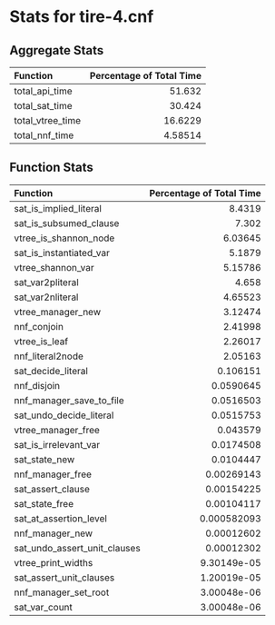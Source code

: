 # Stats for tire-4.cnf

## Aggregate Stats
| Function         |   Percentage of Total Time |
|:-----------------|---------------------------:|
| total_api_time   |                   51.632   |
| total_sat_time   |                   30.424   |
| total_vtree_time |                   16.6229  |
| total_nnf_time   |                    4.58514 |

## Function Stats
| Function                     |   Percentage of Total Time |
|:-----------------------------|---------------------------:|
| sat_is_implied_literal       |                8.4319      |
| sat_is_subsumed_clause       |                7.302       |
| vtree_is_shannon_node        |                6.03645     |
| sat_is_instantiated_var      |                5.1879      |
| vtree_shannon_var            |                5.15786     |
| sat_var2pliteral             |                4.658       |
| sat_var2nliteral             |                4.65523     |
| vtree_manager_new            |                3.12474     |
| nnf_conjoin                  |                2.41998     |
| vtree_is_leaf                |                2.26017     |
| nnf_literal2node             |                2.05163     |
| sat_decide_literal           |                0.106151    |
| nnf_disjoin                  |                0.0590645   |
| nnf_manager_save_to_file     |                0.0516503   |
| sat_undo_decide_literal      |                0.0515753   |
| vtree_manager_free           |                0.043579    |
| sat_is_irrelevant_var        |                0.0174508   |
| sat_state_new                |                0.0104447   |
| nnf_manager_free             |                0.00269143  |
| sat_assert_clause            |                0.00154225  |
| sat_state_free               |                0.00104117  |
| sat_at_assertion_level       |                0.000582093 |
| nnf_manager_new              |                0.00012602  |
| sat_undo_assert_unit_clauses |                0.00012302  |
| vtree_print_widths           |                9.30149e-05 |
| sat_assert_unit_clauses      |                1.20019e-05 |
| nnf_manager_set_root         |                3.00048e-06 |
| sat_var_count                |                3.00048e-06 |